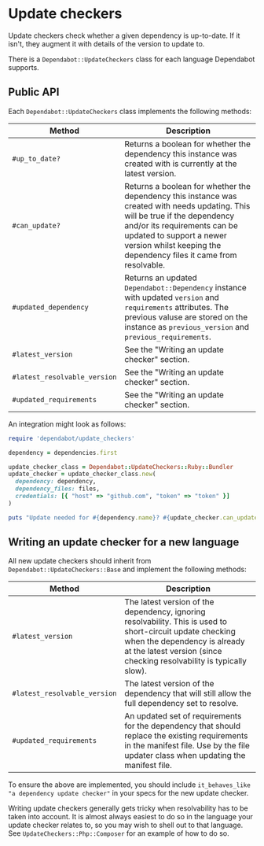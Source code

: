 # Update checkers

Update checkers check whether a given dependency is up-to-date. If it isn't,
they augment it with details of the version to update to.

There is a `Dependabot::UpdateCheckers` class for each language Dependabot
supports.

## Public API

Each `Dependabot::UpdateCheckers` class implements the following methods:

| Method                       | Description                                                                                   |
|------------------------------|-----------------------------------------------------------------------------------------------|
| `#up_to_date?`               | Returns a boolean for whether the dependency this instance was created with is currently at the latest version. |
| `#can_update?`               | Returns a boolean for whether the dependency this instance was created with needs updating. This will be true if the dependency and/or its requirements can be updated to support a newer version whilst keeping the dependency files it came from resolvable. |
| `#updated_dependency`        | Returns an updated `Dependabot::Dependency` instance with updated `version` and `requirements` attributes. The previous valuse are stored on the instance as `previous_version` and `previous_requirements`. |
| `#latest_version`            | See the "Writing an update checker" section. |
| `#latest_resolvable_version` | See the "Writing an update checker" section. |
| `#updated_requirements`      | See the "Writing an update checker" section. |

An integration might look as follows:

```ruby
require 'dependabot/update_checkers'

dependency = dependencies.first

update_checker_class = Dependabot::UpdateCheckers::Ruby::Bundler
update_checker = update_checker_class.new(
  dependency: dependency,
  dependency_files: files,
  credentials: [{ "host" => "github.com", "token" => "token" }]
)

puts "Update needed for #{dependency.name}? #{update_checker.can_update?}"
```

## Writing an update checker for a new language

All new update checkers should inherit from `Dependabot::UpdateCheckers::Base` and
implement the following methods:

| Method                  | Description                                                                                   |
|-------------------------|-----------------------------------------------------------------------------------------------|
| `#latest_version`            | The latest version of the dependency, ignoring resolvability. This is used to short-circuit update checking when the dependency is already at the latest version (since checking resolvability is typically slow). |
| `#latest_resolvable_version` | The latest version of the dependency that will still allow the full dependency set to resolve. |
| `#updated_requirements`      | An updated set of requirements for the dependency that should replace the existing requirements in the manifest file. Use by the file updater class when updating the manifest file. |

To ensure the above are implemented, you should include
`it_behaves_like "a dependency update checker"` in your specs for the new update
checker.

Writing update checkers generally gets tricky when resolvability has to
be taken into account. It is almost always easiest to do so in the language your
update checker relates to, so you may wish to shell out to that language. See
`UpdateCheckers::Php::Composer` for an example of how to do so.
